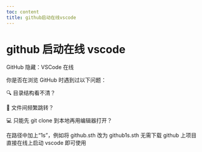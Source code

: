 ```yaml
---
toc: content
title: github启动在线vscode
---
```


# github 启动在线 vscode

GitHub 隐藏：VSCode 在线

你是否在浏览 GitHub 时遇到过以下问题：

🔍 目录结构看不清？

🔄 文件间频繁跳转？

💻 只能先 git clone 到本地再用编辑器打开？

在路径中加上“1s”，例如将 github.sth 改为 github1s.sth 无需下载 github 上项目直接在线上启动 vscode 即可使用

<ImagePreview src="/images/other/image1.jpg"></ImagePreview>

<BackTop></BackTop>
<SplashCursor></SplashCursor>
